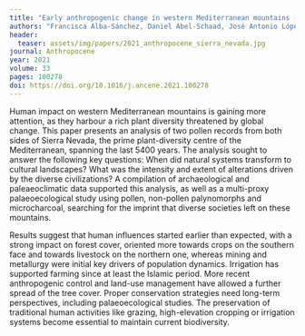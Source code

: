 ```yaml
---
title: "Early anthropogenic change in western Mediterranean mountains (Sierra Nevada, SE Spain)"
authors: "Francisca Alba-Sánchez, Daniel Abel-Schaad, José Antonio López-Sáez, Silvia Sabariego-Ruiz, Sebastián Pérez-Díaz, Reyes Luelmo-Lautenschlaeger, and José Antonio Garrido-García" 
header:
  teaser: assets/img/papers/2021_anthropocene_sierra_nevada.jpg
journal: Anthropocene
year: 2021
volume: 33
pages: 100278
doi: https://doi.org/10.1016/j.ancene.2021.100278
---
```


Human impact on western Mediterranean mountains is gaining more attention, as they harbour a rich plant diversity threatened by global change. This paper presents an analysis of two pollen records from both sides of Sierra Nevada, the prime plant-diversity centre of the Mediterranean, spanning the last 5400 years. The analysis sought to answer the following key questions: When did natural systems transform to cultural landscapes? What was the intensity and extent of alterations driven by the diverse civilizations? A compilation of archaeological and paleaeoclimatic data supported this analysis, as well as a multi-proxy palaeoecological study using pollen, non-pollen palynomorphs and microcharcoal, searching for the imprint that diverse societies left on these mountains. 

Results suggest that human influences started earlier than expected, with a strong impact on forest cover, oriented more towards crops on the southern face and towards livestock on the northern one, whereas mining and metallurgy were initial key drivers of population dynamics. Irrigation has supported farming since at least the Islamic period. More recent anthropogenic control and land-use management have allowed a further spread of the tree cover. Proper conservation strategies need long-term perspectives, including palaeoecological studies. The preservation of traditional human activities like grazing, high-elevation cropping or irrigation systems become essential to maintain current biodiversity.